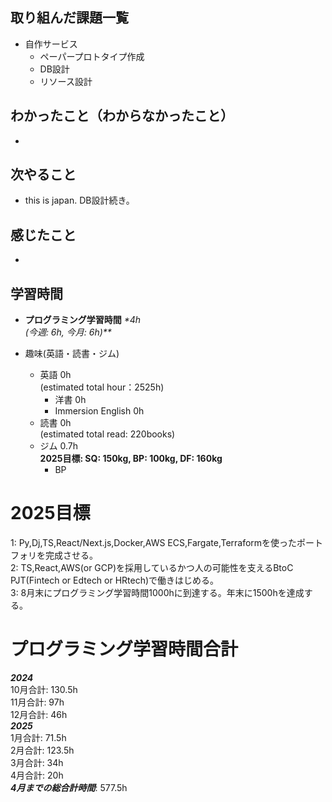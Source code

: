 ## 取り組んだ課題一覧
- 自作サービス
  - ペーパープロトタイプ作成
  - DB設計
  - リソース設計

## わかったこと（わからなかったこと）
- 

## 次やること
- this is japan. DB設計続き。

## 感じたこと
- 

## 学習時間
- **プログラミング学習時間**
_*4h<br>
(今週: 6h, 今月: 6h)**_

- 趣味(英語・読書・ジム)
  - 英語 0h<br>(estimated total hour：2525h)
    - 洋書 0h
    - Immersion English 0h
  - 読書 0h<br>(estimated total read: 220books)
  - ジム 0.7h<br>**2025目標: SQ: 150kg, BP: 100kg, DF: 160kg**
    - BP

# 2025目標
1: Py,Dj,TS,React/Next.js,Docker,AWS ECS,Fargate,Terraformを使ったポートフォリを完成させる。<br>
2: TS,React,AWS(or GCP)を採用しているかつ人の可能性を支えるBtoC PJT(Fintech or Edtech or HRtech)で働きはじめる。<br>
3: 8月末にプログラミング学習時間1000hに到達する。年末に1500hを達成する。<br>

# プログラミング学習時間合計
_**2024**_<br>
10月合計: 130.5h<br>
11月合計: 97h<br>
12月合計: 46h<br>
_**2025**_<br>
1月合計: 71.5h<br>
2月合計: 123.5h <br>
3月合計: 34h <br>
4月合計: 20h <br>
_**4月までの総合計時間**_: 577.5h
